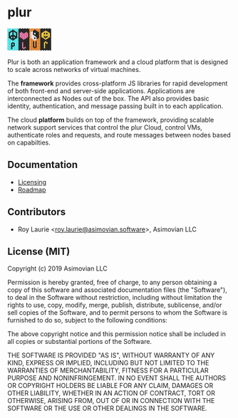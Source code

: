 plur
====
![Image of plur](/doc/plur.png)

Plur is both an application framework and a cloud platform that is designed to scale across networks of virtual machines.

The **framework** provides cross-platform JS libraries for rapid development of both front-end and server-side applications. Applications are interconnected as Nodes out of the box. The API also provides basic identity, authentication, and message passing built in to each application.

The cloud **platform** builds on top of the framework, providing scalable network support services that control the plur Cloud, control VMs, authenticate roles and requests, and route messages between nodes based on capabilties.

Documentation
-------------
* [Licensing](/doc/license)
* [Roadmap](/TODO.md)

Contributors
------------
* Roy Laurie \<<roy.laurie@asimovian.software>\>, Asimovian LLC

License (MIT)
--------------
Copyright (c) 2019 Asimovian LLC

Permission is hereby granted, free of charge, to any person obtaining a copy
of this software and associated documentation files (the "Software"), to deal
in the Software without restriction, including without limitation the rights
to use, copy, modify, merge, publish, distribute, sublicense, and/or sell
copies of the Software, and to permit persons to whom the Software is
furnished to do so, subject to the following conditions:

The above copyright notice and this permission notice shall be included in
all copies or substantial portions of the Software.

THE SOFTWARE IS PROVIDED "AS IS", WITHOUT WARRANTY OF ANY KIND, EXPRESS OR
IMPLIED, INCLUDING BUT NOT LIMITED TO THE WARRANTIES OF MERCHANTABILITY,
FITNESS FOR A PARTICULAR PURPOSE AND NONINFRINGEMENT. IN NO EVENT SHALL THE
AUTHORS OR COPYRIGHT HOLDERS BE LIABLE FOR ANY CLAIM, DAMAGES OR OTHER
LIABILITY, WHETHER IN AN ACTION OF CONTRACT, TORT OR OTHERWISE, ARISING FROM,
OUT OF OR IN CONNECTION WITH THE SOFTWARE OR THE USE OR OTHER DEALINGS IN
THE SOFTWARE.
